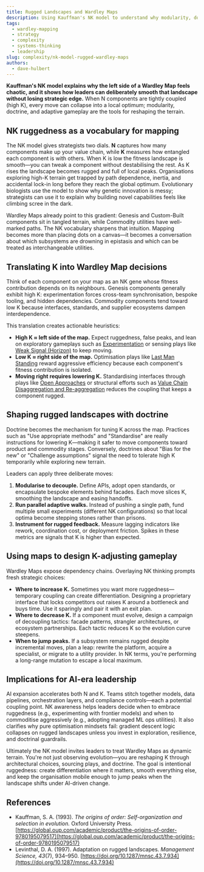 ```yaml
---
title: Rugged Landscapes and Wardley Maps
description: Using Kauffman's NK model to understand why modularity, doctrine, and exploratory gameplay matter when mapping complex systems.
tags:
  - wardley-mapping
  - strategy
  - complexity
  - systems-thinking
  - leadership
slug: complexity/nk-model-rugged-wardley-maps
authors:
  - dave-hulbert
---
```


**Kauffman's NK model explains why the left side of a Wardley Map feels chaotic, and it shows how leaders can deliberately smooth that landscape without losing strategic edge.** When N components are tightly coupled (high K), every move can collapse into a local optimum; modularity, doctrine, and adaptive gameplay are the tools for reshaping the terrain.

<!-- truncate -->

## NK ruggedness as a vocabulary for mapping

The NK model gives strategists two dials. **N** captures how many components make up your value chain, while **K** measures how entangled each component is with others. When K is low the fitness landscape is smooth—you can tweak a component without destabilising the rest. As K rises the landscape becomes rugged and full of local peaks. Organisations exploring high-K terrain get trapped by path dependence, inertia, and accidental lock-in long before they reach the global optimum. Evolutionary biologists use the model to show why genetic innovation is messy; strategists can use it to explain why building novel capabilities feels like climbing scree in the dark.

Wardley Maps already point to this gradient: Genesis and Custom-Built components sit in tangled terrain, while Commodity utilities have well-marked paths. The NK vocabulary sharpens that intuition. Mapping becomes more than placing dots on a canvas—it becomes a conversation about which subsystems are drowning in epistasis and which can be treated as interchangeable utilities.

## Translating K into Wardley Map decisions

Think of each component on your map as an NK gene whose fitness contribution depends on its neighbours. Genesis components generally exhibit high K: experimentation forces cross-team synchronisation, bespoke tooling, and hidden dependencies. Commodity components tend toward low K because interfaces, standards, and supplier ecosystems dampen interdependence.

This translation creates actionable heuristics:

- **High K ≈ left side of the map.** Expect ruggedness, false peaks, and lean on exploratory gameplays such as [Experimentation](/strategies/attacking/experimentation/) or sensing plays like [Weak Signal (Horizon)](/strategies/positional/weak-signal-horizon/) to keep moving.
- **Low K ≈ right side of the map.** Optimisation plays like [Last Man Standing](/strategies/markets/last-man-standing/) reward aggressive efficiency because each component's fitness contribution is isolated.
- **Moving right requires lowering K.** Standardising interfaces through plays like [Open Approaches](/strategies/accelerators/open-approaches/) or structural efforts such as [Value Chain Disaggregation and Re-aggregation](/strategies/dealing-with-toxicity/value-chain-disaggregation-and-re-aggregation/) reduces the coupling that keeps a component rugged.

## Shaping rugged landscapes with doctrine

Doctrine becomes the mechanism for tuning K across the map. Practices such as "Use appropriate methods" and "Standardise" are really instructions for lowering K—making it safer to move components toward product and commodity stages. Conversely, doctrines about "Bias for the new" or "Challenge assumptions" signal the need to tolerate high K temporarily while exploring new terrain.

Leaders can apply three deliberate moves:

1. **Modularise to decouple.** Define APIs, adopt open standards, or encapsulate bespoke elements behind facades. Each move slices K, smoothing the landscape and easing handoffs.
2. **Run parallel adaptive walks.** Instead of pushing a single path, fund multiple small experiments (different NK configurations) so that local optima become stepping stones rather than prisons.
3. **Instrument for rugged feedback.** Measure lagging indicators like rework, coordination cost, or deployment friction. Spikes in these metrics are signals that K is higher than expected.

## Using maps to design K-adjusting gameplay

Wardley Maps expose dependency chains. Overlaying NK thinking prompts fresh strategic choices:

- **Where to increase K.** Sometimes you want more ruggedness—temporary coupling can create differentiation. Designing a proprietary interface that locks competitors out raises K around a bottleneck and buys time. Use it sparingly and pair it with an exit plan.
- **Where to decrease K.** If a component must evolve, design a campaign of decoupling tactics: facade patterns, strangler architectures, or ecosystem partnerships. Each tactic reduces K so the evolution curve steepens.
- **When to jump peaks.** If a subsystem remains rugged despite incremental moves, plan a leap: rewrite the platform, acquire a specialist, or migrate to a utility provider. In NK terms, you're performing a long-range mutation to escape a local maximum.

## Implications for AI-era leadership

AI expansion accelerates both N and K. Teams stitch together models, data pipelines, orchestration layers, and compliance controls—each a potential coupling point. NK awareness helps leaders decide when to embrace ruggedness (e.g., experimenting with frontier models) and when to commoditise aggressively (e.g., adopting managed ML ops utilities). It also clarifies why pure optimisation mindsets fail: gradient descent logic collapses on rugged landscapes unless you invest in exploration, resilience, and doctrinal guardrails.

Ultimately the NK model invites leaders to treat Wardley Maps as dynamic terrain. You're not just observing evolution—you are reshaping K through architectural choices, sourcing plays, and doctrine. The goal is intentional ruggedness: create differentiation where it matters, smooth everything else, and keep the organisation mobile enough to jump peaks when the landscape shifts under AI-driven change.

## References

- Kauffman, S. A. (1993). *The origins of order: Self-organization and selection in evolution.* Oxford University Press. [https://global.oup.com/academic/product/the-origins-of-order-9780195079517](https://global.oup.com/academic/product/the-origins-of-order-9780195079517)
- Levinthal, D. A. (1997). Adaptation on rugged landscapes. *Management Science, 43*(7), 934–950. [https://doi.org/10.1287/mnsc.43.7.934](https://doi.org/10.1287/mnsc.43.7.934)
